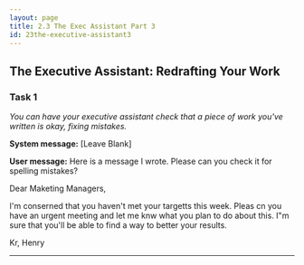 ```yaml
---
layout: page
title: 2.3 The Exec Assistant Part 3
id: 23the-executive-assistant3
---
```


## The Executive Assistant: Redrafting Your Work

### Task 1

*You can have your executive assistant check that a piece of work you've written is okay, fixing mistakes.*

**System message:** [Leave Blank]

**User message:** Here is a message I wrote. Please can you check it for spelling mistakes?

Dear Maketing Managers,

I'm conserned that you haven't met your targetts this week. Pleas cn you have an urgent meeting and let me knw what you plan to do about this. I"m sure that you'll be able to find a way to better your results.

Kr,
  Henry

---------

